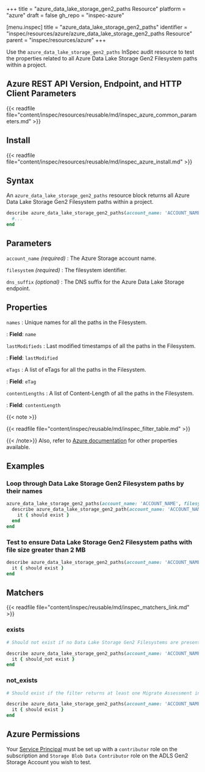 +++
title = "azure_data_lake_storage_gen2_paths Resource"
platform = "azure"
draft = false
gh_repo = "inspec-azure"

[menu.inspec]
title = "azure_data_lake_storage_gen2_paths"
identifier = "inspec/resources/azure/azure_data_lake_storage_gen2_paths Resource"
parent = "inspec/resources/azure"
+++

Use the `azure_data_lake_storage_gen2_paths` InSpec audit resource to test the properties related to all Azure Data Lake Storage Gen2 Filesystem paths within a project.

## Azure REST API Version, Endpoint, and HTTP Client Parameters

{{< readfile file="content/inspec/resources/reusable/md/inspec_azure_common_parameters.md" >}}

## Install

{{< readfile file="content/inspec/resources/reusable/md/inspec_azure_install.md" >}}

## Syntax

An `azure_data_lake_storage_gen2_paths` resource block returns all Azure Data Lake Storage Gen2 Filesystem paths within a project.

```ruby
describe azure_data_lake_storage_gen2_paths(account_name: 'ACCOUNT_NAME', filesystem: 'ADLS FILESYSTEM') do
  #...
end
```

## Parameters

`account_name` _(required)_
: The Azure Storage account name.

`filesystem` _(required)_
: The filesystem identifier.

`dns_suffix` _(optional)_
: The DNS suffix for the Azure Data Lake Storage endpoint.

## Properties

`names`
: Unique names for all the paths in the Filesystem.

: **Field**: `name`

`lastModifieds`
: Last modified timestamps of all the paths in the Filesystem.

: **Field**: `lastModified`

`eTags`
: A list of eTags for all the paths in the Filesystem.

: **Field**: `eTag`

`contentLengths`
: A list of Content-Length of all the paths in the Filesystem.

: **Field**: `contentLength`

{{< note >}}

{{< readfile file="content/inspec/reusable/md/inspec_filter_table.md" >}}

{{< /note>}}
Also, refer to [Azure documentation](https://docs.microsoft.com/en-us/rest/api/storageservices/datalakestoragegen2/path/list) for other properties available.

## Examples

### Loop through Data Lake Storage Gen2 Filesystem paths by their names

```ruby
azure_data_lake_storage_gen2_paths(account_name: 'ACCOUNT_NAME', filesystem: 'ADLS FILESYSTEM').names.each do |name|
  describe azure_data_lake_storage_gen2_path(account_name: 'ACCOUNT_NAME', filesystem: 'ADLS FILESYSTEM', name: name) do
    it { should exist }
  end
end
```

### Test to ensure Data Lake Storage Gen2 Filesystem paths with file size greater than 2 MB

```ruby
describe azure_data_lake_storage_gen2_paths(account_name: 'ACCOUNT_NAME', filesystem: 'ADLS FILESYSTEM').where{ contentLength > 2097152 } do
  it { should exist }
end
```

## Matchers

{{< readfile file="content/inspec/reusable/md/inspec_matchers_link.md" >}}

### exists

```ruby
# Should not exist if no Data Lake Storage Gen2 Filesystems are present in the project and in the resource group.

describe azure_data_lake_storage_gen2_paths(account_name: 'ACCOUNT_NAME', filesystem: 'ADLS FILESYSTEM') do
  it { should_not exist }
end
```

### not_exists

```ruby
# Should exist if the filter returns at least one Migrate Assessment in the project and in the resource group.

describe azure_data_lake_storage_gen2_paths(account_name: 'ACCOUNT_NAME', filesystem: 'ADLS FILESYSTEM') do
  it { should exist }
end
```

## Azure Permissions

Your [Service Principal](https://docs.microsoft.com/en-us/azure/azure-resource-manager/resource-group-create-service-principal-portal) must be set up with a `contributor` role on the subscription and `Storage Blob Data Contributor` role on the ADLS Gen2 Storage Account you wish to test.
